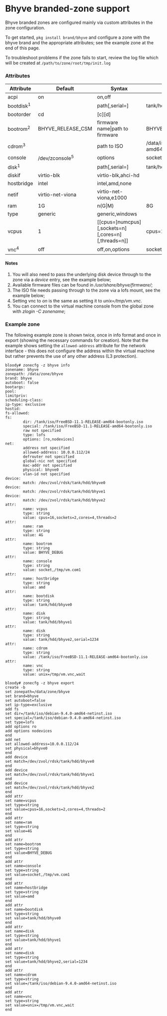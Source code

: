 
# Bhyve branded-zone support

Bhyve branded zones are configured mainly via custom attributes in the zone
configuration.

To get started, `pkg install brand/bhyve` and configure a zone with the
bhyve brand and the appropriate attributes; see the example zone at the end of
this page.

To troubleshoot problems if the zone fails to start, review the log file
which will be created at `/path/to/zone/root/tmp/init.log`

### Attributes

| Attribute	| Default		| Syntax		| Example
| ---		| ---			| ---			| ---
| acpi		| on			| on,off
| bootdisk<sup>1</sup>	| 			| path[,serial=<serno>] | tank/hdd/bhyve1
| bootorder	| cd			| \[c\]\[d\]
| bootrom<sup>2</sup>	| BHYVE_RELEASE_CSM	| firmware name\|path to firmware | BHYVE_DEBUG_CSM
| cdrom<sup>3</sup>		|			| path to ISO		  | /data/iso/FreeBSD-11.1-RELEASE-amd64-bootonly.iso
| console	| /dev/zconsole<sup>5</sup>	| options		| socket,/tmp/vm.com1,wait
| disk<sup>1</sup>		| 			| path[,serial=<serno>] | tank/hdd/bhyve2,serial=1234
| diskif	| virtio-blk		| virtio-blk,ahci-hd
| hostbridge	| intel			| intel,amd,none
| netif		| virtio-net-viona	| virtio-net-viona,e1000
| ram		| 1G			| n(G\|M)		| 8G
| type		| generic		| generic,windows
| vcpus		| 1			| [[cpus=]numcpus][,sockets=n][,cores=n][,threads=n]] | cpus=16,sockets=2,cores=4,threads=2
| vnc<sup>4</sup>		| off			| off,on,options	| socket,/tmp/vm.vnc,w=1024,h=768,wait

#### Notes

<ol>
<li>You will also need to pass the underlying disk device through to the zone via a <i>device</i> entry, see the example below;</li>
<li>Available firmware files can be found in <i>/usr/share/bhyve/firmware/</i>;</li>
<li>The ISO file needs passing through to the zone via a lofs mount, see the example below;</li>
<li>Setting vnc to <i>on</i> is the same as setting it to <i>unix=/tmp/vm.vnc</i>.</li>
<li>You can connect to the virtual machine console from the global zone with <i>zlogin -C zonename</i>;</li>
</ol>

### Example zone

The following example zone is shown twice, once in info format and once in
export (showing the necessary commands for creation). Note that the example
shows setting the `allowed-address` attribute for the network interface -
this does not configure the address within the virtual machine but rather
prevents the use of any other address (L3 protection).

```
bloody# zonecfg -z bhyve info
zonename: bhyve
zonepath: /data/zone/bhyve
brand: bhyve
autoboot: false
bootargs:
pool:
limitpriv:
scheduling-class:
ip-type: exclusive
hostid:
fs-allowed:
fs:
        dir: /tank/iso/FreeBSD-11.1-RELEASE-amd64-bootonly.iso
        special: /tank/iso/FreeBSD-11.1-RELEASE-amd64-bootonly.iso
        raw not specified
        type: lofs
        options: [ro,nodevices]
net:
        address not specified
        allowed-address: 10.0.0.112/24
        defrouter not specified
        global-nic not specified
        mac-addr not specified
        physical: bhyve0
        vlan-id not specified
device:
        match: /dev/zvol/rdsk/tank/hdd/bhyve0
device:
        match: /dev/zvol/rdsk/tank/hdd/bhyve1
device:
        match: /dev/zvol/rdsk/tank/hdd/bhyve2
attr:
        name: vcpus
        type: string
        value: cpus=16,sockets=2,cores=4,threads=2
attr:
        name: ram
        type: string
        value: 4G
attr:
        name: bootrom
        type: string
        value: BHYVE_DEBUG
attr:
        name: console
        type: string
        value: socket,/tmp/vm.com1
attr:
        name: hostbridge
        type: string
        value: amd
attr:
        name: bootdisk
        type: string
        value: tank/hdd/bhyve0
attr:
        name: disk
        type: string
        value: tank/hdd/bhyve1
attr:
        name: disk
        type: string
        value: tank/hdd/bhyve2,serial=1234
attr:
        name: cdrom
        type: string
        value: /tank/iso/FreeBSD-11.1-RELEASE-amd64-bootonly.iso
attr:
        name: vnc
        type: string
        value: unix=/tmp/vm.vnc,wait
```

```
bloody# zonecfg -z bhyve export
create -b
set zonepath=/data/zone/bhyve
set brand=bhyve
set autoboot=false
set ip-type=exclusive
add fs
set dir=/tank/iso/debian-9.4.0-amd64-netinst.iso
set special=/tank/iso/debian-9.4.0-amd64-netinst.iso
set type=lofs
add options ro
add options nodevices
end
add net
set allowed-address=10.0.0.112/24
set physical=bhyve0
end
add device
set match=/dev/zvol/rdsk/tank/hdd/bhyve0
end
add device
set match=/dev/zvol/rdsk/tank/hdd/bhyve1
end
add device
set match=/dev/zvol/rdsk/tank/hdd/bhyve2
end
add attr
set name=vcpus
set type=string
set value=cpus=16,sockets=2,cores=4,threads=2
end
add attr
set name=ram
set type=string
set value=4G
end
add attr
set name=bootrom
set type=string
set value=BHYVE_DEBUG
end
add attr
set name=console
set type=string
set value=socket,/tmp/vm.com1
end
add attr
set name=hostbridge
set type=string
set value=amd
end
add attr
set name=bootdisk
set type=string
set value=tank/hdd/bhyve0
end
add attr
set name=disk
set type=string
set value=tank/hdd/bhyve1
end
add attr
set name=disk
set type=string
set value=tank/hdd/bhyve2,serial=1234
end
add attr
set name=cdrom
set type=string
set value=/tank/iso/debian-9.4.0-amd64-netinst.iso
end
add attr
set name=vnc
set type=string
set value=unix=/tmp/vm.vnc,wait
end
```

